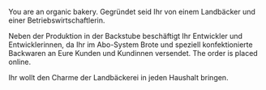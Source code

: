 You are an organic bakery. Gegründet seid Ihr von einem Landbäcker und einer Betriebswirtschaftlerin.

Neben der Produktion in der Backstube beschäftigt Ihr Entwickler und Entwicklerinnen, da Ihr im Abo-System Brote und speziell konfektionierte Backwaren an Eure Kunden und Kundinnen versendet. The order is placed online.

Ihr wollt den Charme der Landbäckerei in jeden Haushalt bringen.
